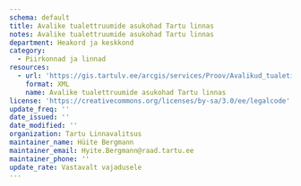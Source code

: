 ```yaml
---
schema: default
title: Avalike tualettruumide asukohad Tartu linnas
notes: Avalike tualettruumide asukohad Tartu linnas
department: Heakord ja keskkond
category:
  - Piirkonnad ja linnad
resources:
  - url: 'https://gis.tartulv.ee/arcgis/services/Proov/Avalikud_tualetid/MapServer?wsdl'
    format: XML
    name: Avalike tualettruumide asukohad Tartu linnas
license: 'https://creativecommons.org/licenses/by-sa/3.0/ee/legalcode'
update_freq: ''
date_issued: ''
date_modified: ''
organization: Tartu Linnavalitsus
maintainer_name: Hüite Bergmann
maintainer_email: Hyite.Bergmann@raad.tartu.ee
maintainer_phone: ''
update_rate: Vastavalt vajadusele
---
```

